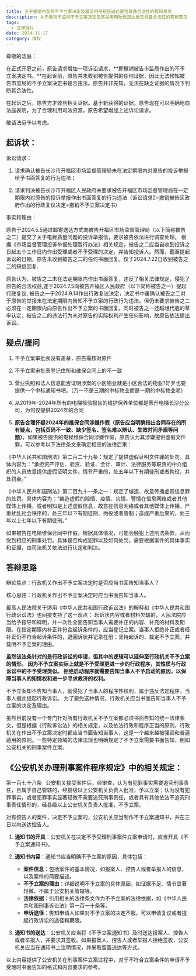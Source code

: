 ```yaml
---
title: 关于撤销市监局不予立案决定及其采用用短信送达是否具备合法性的答辩意见
description: 关于撤销市监局不予立案决定及其采用用短信送达是否具备合法性的答辩意见
tags:
  - 法律探讨
date: 2024-11-17
category: 维权
---
```

尊敬的法庭：

在正式开庭之前，原告请求增加一项诉讼请求，**即撤销被告市监局作出的不予立案决定书。**在起诉前，原告并未收到被告提供的任何证据，因此无法预知被告市监局的不予立案决定书是否违法。原告并非先知，无法在缺乏证据的情况下判断其合法性。

在起诉之后，原告方才收到相关证据。基于新获得的证据，原告现在可以明确地向法庭表明，为了合理利用司法资源，原告希望增加上述诉讼请求。

敬请法庭予以考虑。

## 起诉状：

诉讼请求：

1.	请求确认被告长沙市开福区市场监督管理局未在法定期限内对原告的投诉举报给予书面答复的行为违法；

2.	请求判决被告长沙市开福区人民政府未要求被告开福区市场监督管理局在一定期限内对原告的投诉举报作出书面答复的行为违法（诉讼请求2=撤销被告区政府作出的行政复议决定=撤销不予立案决定书）

事实和理由：

原告于2024.5.5通过邮寄送达方式向被告开福区市场监督管理局（以下简称被告之二）提交了关于电梯质量问题的投诉举报信，要求被告依法进行调查处理。
根据《市场监督管理投诉举报处理暂行办法》相关规定，被告之二应当自收到投诉之日起五个工作日内作出受理或者不予受理的决定，并告知投诉人。然而，截至提起诉讼的日期，原告未收到被告之二的任何书面回复。仅于2024.7.22日收到被告之二的短信回复.

原告认为，被告之二未在法定期限内作出书面答复，违反了相关法律规定，侵犯了原告的合法权益,遂于2024.7.5向被告开福区人民政府（以下简称被告之一）提起行政复议, 被告之一于2024.9.14作出行政复议决定，决定书中虽确认被告之二对于原告的举报未在法定期限内告知不予立案的行政行为违法。但仍未要求被告之二必须在一定期限内向原告作出不予立案的书面回复。同时被告之一还越俎代庖的草率认定，被告之二的违法行为未对原告的实际权利产生任何影响，故原告依法提出诉讼。


## 疑点/提问
1. 不予立案审批表没有盖章，原告需核对原件

2. 不予立案审批表登记住所和维保合同上的不一致

3. 营业执照和法人信息能否证明涉案的小区物业就是小区合法的物业?好歹也要提供一个中标通知书吧。（万一不是三期的中标物业而是一期的中标物业呢）

4. 从2019年-2024年所有的电梯检验报告的维护保养单位都是蒂升电梯长沙分公司，为何仅提供2024年的合同

5. **原告合理怀疑2024年的维保合同涉嫌作假（原告应当明确指出合同存在的所有疑点，包括页码不一致、缺少签名、签名难以辨认、生效时间矛盾等问题）**，如果被告提供的电梯维保合同涉嫌作假，原告认为其涉嫌提供虚假文件罪，可以参考以下法律条文来确定相应的法律后果：

《中华人民共和国刑法》第二百二十九条：规定了提供虚假证明文件罪的处罚。具体内容为：“承担资产评估、验资、验证、会计、审计、法律服务等职责的中介组织的人员故意提供虚假证明文件，情节严重的，处五年以下有期徒刑或者拘役，并处罚金。”

《中华人民共和国刑法》第二百九十一条之一：规定了编造、故意传播虚假信息罪的处罚。具体内容为：“编造虚假的险情、疫情、灾情、警情在信息网络或者其他媒体上传播，或者明知是上述虚假信息，故意在信息网络或者其他媒体上传播，严重扰乱社会秩序的，处三年以下有期徒刑、拘役或者管制；造成严重后果的，处三年以上七年以下有期徒刑。”

如果被告在电梯维保合同中作假，根据具体情况，可能会触犯上述刑法条款，从而受到相应的刑事处罚。具体是否构成犯罪以及如何处罚，需要根据案件的具体事实和证据，由司法机关依法进行认定和判决。





## 答辩思路


辩论焦点：行政机关作出不予立案决定时是否应当书面告知当事人？

核心思路：行政机关作出不予立案决定时应当书面告知当事人。


最高人民法院关于适用《中华人民共和国行政诉讼法》的解释和《中华人民共和国行政诉讼法》也间接支持了这一观点：
起诉状内容或者材料欠缺的，人民法院应当给予指导和释明，并一次性全面告知当事人需要补正的内容、补充的材料及期限。在指定期限内补正并符合起诉条件的，应当登记立案。当事人拒绝补正或者经补正仍不符合起诉条件的，退回诉状并记录在册；坚持起诉的，裁定不予立案，并载明不予立案的理由。

**虽然该法条针对的是行政诉讼的申请，但其中的逻辑可以延伸至行政机关不予立案的情形。 因为不予立案实际上就是不予受理更进一步的行政程序，其性质与行政诉讼中的不予受理类似。 拒绝启动程序就需要告知当事人不予启动的原因，以保障当事人的知情权和进一步寻求救济的权利。**

不予立案却不告知当事人，就侵犯了当事人的程序性权利，属于违反法定程序，当事人据此提起行政诉讼。 为了避免这种情况，行政机关应当书面告知当事人不予立案的决定及理由。

虽然目前没有一个专门针对所有行政机关不予立案都必须书面告知的统一法律条文，但是根据《行政诉讼法》的相关规定，以及依法行政和程序正当的原则，行政机关在作出不予立案决定时都应当书面告知当事人，这是一个越来越被强调和普遍适用的原则。一些特定领域的法律法规也明确规定了不予立案需要书面告知，例如公安机关的刑事案件立案。


## 《公安机关办理刑事案件程序规定》中的相关规定：
第一百七十八条  公安机关接受案件后，经审查，认为有犯罪事实需要追究刑事责任，且属于自己管辖的，经县级以上公安机关负责人批准，予以立案；认为没有犯罪事实，或者犯罪事实显著轻微不需要追究刑事责任，或者具有其他依法不追究刑事责任情形的，经县级以上公安机关负责人批准，不予立案。

对有控告人的案件，决定不予立案的，公安机关应当制作不予立案通知书，并在三日以内送达控告人。

1. **通知书的开具**：公安机关在决定不予受理刑事案件立案申请时，应当开具《不予立案通知书》。

2. **通知书内容**：通知书应当明确不予立案的原因，具体包括：
   - **案件信息**：包括案件的基本情况，如报案人、控告人或者举报人的信息，以及案件的简要描述。
   - **不予立案的理由**：详细说明不予立案的具体原因，如证据不足、情节显著轻微、不属于公安机关管辖等。
   - **法律依据**：引用相关的法律条文作为不予立案的法律依据，如《中华人民共和国刑事诉讼法》第一百一十条等。
   - **申诉途径**：告知申请人如果对不予立案的决定不服，可以申请复议或者提起行政诉讼的途径和期限。

3. **通知书的送达**：公安机关应当将《不予立案通知书》及时送达报案人、控告人或者举报人，并要求其签收。如果报案人、控告人或者举报人拒绝签收，公安机关应当在通知书上注明情况，并采取留置送达等方式。

以上内容提供了公安机关在刑事案件立案过程中，对于不符合立案条件的申请不予受理时书面告知的格式和内容要求的参考。




